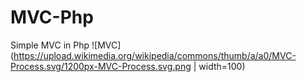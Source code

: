 # MVC-Php
Simple MVC in Php
![MVC](https://upload.wikimedia.org/wikipedia/commons/thumb/a/a0/MVC-Process.svg/1200px-MVC-Process.svg.png | width=100)


